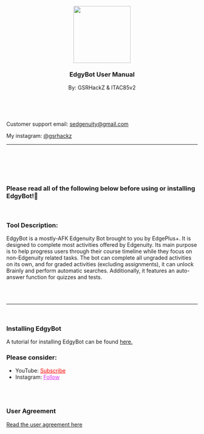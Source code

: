 <br><br><br><br>

<h3 align="center">
  <img style="width:150px;margin:0 auto;" src="https://github.com/GSRHackZ/EdgyBot_edgenuity-nuke/blob/main/edgePlus2.png?raw=true"><br><br>
  EdgyBot User Manual
</h3>
<p align="center">By: GSRHackZ & ITAC85v2</p>

<br><br><br>
<p align="left">Customer support email: <a href="mailto:sedgenuity@gmail.com">sedgenuity@gmail.com</a></p>
<p align="left">My instagram: <a href="https://www.instagram.com/gsrhackz/" target="_blank">@gsrhackz</a></p>
<hr><br>
<br><br><br>
<h3>Please read all of the following below before using or installing EdgyBot!🔻</h3>
<br>
<h3>Tool Description:</h3>
<p>EdgyBot is a mostly-AFK Edgenuity Bot brought to you by EdgePlus+. It is designed to complete most activities offered by Edgenuity. Its main purpose is to help progress users through their course timeline while they focus on non-Edgenuity related tasks. The bot can complete all ungraded activities on its own, and for graded activities (excluding assignments), it can unlock Brainly and perform automatic searches. Additionally, it features an auto-answer function for quizzes and tests.</p>
<br><br>
<hr/>
<br>
<h3>Installing EdgyBot</h3>
A tutorial for installing EdgyBot can be found <a href="https://github.com/GSRHackZ/EdgyBot_Edgenuity_Bot/wiki/How-to-install-EdgyBot">here.</a>

<h3>Please consider:</h3>
<ul>
<li>YouTube:  <a style="color:red;" target="_Blank" href="https://www.youtube.com/channel/UColPwWTSv6884dHe5ipYL9g">Subscribe</a></li>
<li>Instagram:  <a style="color:#dc2ef0;" target="_Blank" href="https://www.instagram.com/gsrhackz/">Follow</a></li>
</ul>   
<br><br>


<h3>User Agreement</h3>
<a href="https://raw.githubusercontent.com/GSRHackZ/EdgyBot_Edgenuity_Bot/main/useragreement.txt" target="_self">Read the user agreement here</a>

